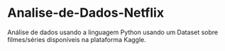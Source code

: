 # Analise-de-Dados-Netflix
Análise de dados usando a linguagem Python usando um Dataset sobre filmes/séries disponíveis na plataforma Kaggle.
